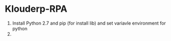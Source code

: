 # Klouderp-RPA
1. Install Python 2.7 and pip (for install lib) and set variavle environment for python
2. 
